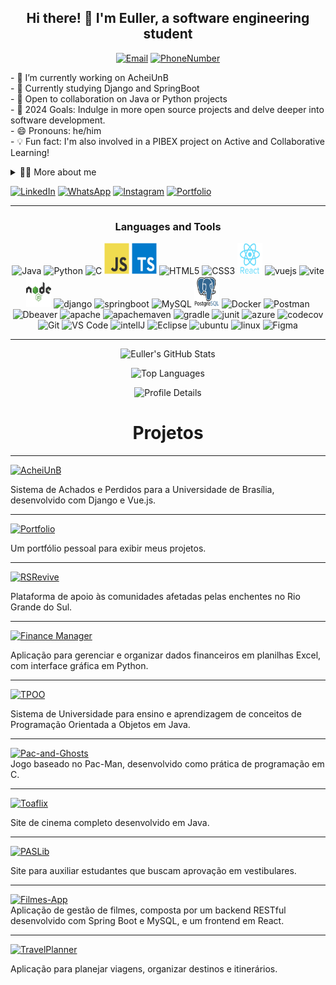 <h2 align="center">Hi there! 👋 I'm Euller, a software engineering student</h2>

<p align="center">
  <a href="mailto:euller2005@gmail.com"><img src="https://img.shields.io/badge/Email-euller2005@gmail.com-purple" alt="Email"></a>
  <a href="https://criarmeulink.com.br/u/1718588884"><img src="https://img.shields.io/badge/Contact-+55_(61)991131654-blue" alt="PhoneNumber"></a>
</p>
<p align="">
- 🚀 I’m currently working on AcheiUnB<br/>
- 🌱 Currently studying Django and SpringBoot<br/>
- 👯 Open to collaboration on Java or Python projects<br/>
- 🥅 2024 Goals: Indulge in more open source projects and delve deeper into software development.<br/>
- 😄 Pronouns: he/him<br/>
- 💡 Fun fact: I'm also involved in a PIBEX project on Active and Collaborative Learning!<br/>
<details>
  <summary>👨‍💻 More about me</summary>

  - 💬 I am 20 years old, currently living in Brazil. I have an intermediate level in English and have experience with Java, JavaServer Pages, MySQL, Database, Python, C, Data Analysis, Data, Docker, HTML and CSS.

  - ⚡ I enjoy reading, whether it's a good book or manga, as well as watching movies and playing games! I believe that our personal interests contribute to a more refined perception of things and problem-solving.
</details>


[![LinkedIn](https://img.shields.io/badge/LinkedIn-0077B5?style=for-the-badge&logo=linkedin&logoColor=white)](https://www.linkedin.com/in/euller-j%C3%BAlio-002572287/)
[![WhatsApp](https://img.shields.io/badge/WhatsApp-25D366?style=for-the-badge&logo=whatsapp&logoColor=white)](https://wa.me/5561991131654)
[![Instagram](https://img.shields.io/badge/Instagram-E4405F?style=for-the-badge&logo=instagram&logoColor=white)](https://www.instagram.com/potatoyz1/)
[![Portfolio](https://img.shields.io/badge/Portfolio-000000?style=for-the-badge&logo=react&logoColor=white)](https://portfolio-potatoyz908s-projects.vercel.app/)





---

<h3 align="center">Languages and Tools</h3>

<p align="center">
  <!-- Linguagens de Programação -->
  <img src="https://cdn.iconscout.com/icon/free/png-256/free-java-logo-icon-download-in-svg-png-gif-file-formats--wordmark-programming-language-pack-logos-icons-1174953.png?f=webp&w=256" height="50" width="50" alt="Java"/>
  <img src="https://img.icons8.com/color/48/000000/python.png" alt="Python"/>
  <img src="https://cdn.jsdelivr.net/gh/devicons/devicon/icons/c/c-original.svg" alt="C" height="50" width="40"/>
  <img src="https://raw.githubusercontent.com/devicons/devicon/master/icons/javascript/javascript-original.svg" height="50" width="40" alt="JavaScript" />
  <img src="https://raw.githubusercontent.com/devicons/devicon/master/icons/typescript/typescript-original.svg" height="50" width="40" alt="TypeScript"/>
  <!-- Tecnologias Web -->
  <img src="https://img.icons8.com/color/48/000000/html-5.png" alt="HTML5"/>
  <img src="https://img.icons8.com/color/48/000000/css3.png" alt="CSS3"/>
  <img src="https://raw.githubusercontent.com/devicons/devicon/master/icons/react/react-original-wordmark.svg" height="50" width="40" alt="React"/>
  <img src="https://github.com/user-attachments/assets/d511234a-2d6d-4669-af67-ce97267ef94a" height="45" width="40" alt="vuejs"/>
  <img src="https://github.com/user-attachments/assets/9fdd21dc-3cc1-44ae-9405-60bc96519991" height="45" width="40" alt="vite"/>
  <img src="https://raw.githubusercontent.com/devicons/devicon/master/icons/nodejs/nodejs-original-wordmark.svg" height="50" width="40" alt="Node.js"/>
  <img src="https://github.com/user-attachments/assets/7f49567c-2586-4213-9151-6d8ef7d4434a" height="40" width="40" alt="django"/>
<img src="https://github.com/user-attachments/assets/6d684148-0011-4e13-b999-e727b1285691" height="40" width="40" alt="springboot"/>



  <!-- Ferramentas de Banco de Dados -->
  <img src="https://static-00.iconduck.com/assets.00/mysqlworkbench-icon-1024x1014-nnvsz83e.png" height="45" width="40" alt="MySQL" />
  <img src="https://raw.githubusercontent.com/devicons/devicon/master/icons/postgresql/postgresql-original-wordmark.svg" height="50" width="40" alt="PostgreSQL"/>
  <!-- Ferramentas de Desenvolvimento -->
  <img src="https://img.icons8.com/color/48/000000/docker.png" alt="Docker"/>
  <img src="https://uxwing.com/wp-content/themes/uxwing/download/brands-and-social-media/postman-icon.png" alt="Postman" height="50" width="40"/>
  <img src="https://github.com/user-attachments/assets/86cfe832-cfbb-461f-bd78-291964f56096" alt="Dbeaver" height="50" width="50"/>
  <img src="https://img.icons8.com/?size=100&id=QFcVqyh6lBh6&format=png&color=000000" alt="apache" height="50" width="40"/>
  <img src="https://github.com/user-attachments/assets/ab11c8bd-c55d-4f3d-a335-f555b9ec53e6" alt="apachemaven" height="50" width="40"/>
  <img src="https://github.com/user-attachments/assets/69595a71-e1b7-4c46-9e07-889df45b1647" alt="gradle" height="50" width="40"/>
  <img src="https://github.com/user-attachments/assets/f242b76a-77a4-46f4-aabe-1bcae3f304aa" height="45" width="40" alt="junit"/>
  <img src="https://github.com/user-attachments/assets/b5ea9d63-bba5-41fc-9599-d5d3c516acfe" alt="azure" height="45" width="40"/>
  <img src="https://github.com/user-attachments/assets/4aa9e25a-9478-45cd-91b2-1c5a0d012ae6" height="50" width="40" alt="codecov"/>
  <img src="https://img.icons8.com/?size=100&id=20906&format=png&color=000000" alt="Git" height="50" width="50"/>
  <img src="https://github.com/user-attachments/assets/bd72aaeb-9ddb-412b-b471-4fe4a81fb323" height="45" width="40" alt="VS Code"/>
  <img src="https://github.com/user-attachments/assets/5511fd13-b17c-410f-b6eb-48f8d81cb256" alt="intellJ" height="50" width="50"/>
  <img src="https://github.com/user-attachments/assets/c336c3b5-ce38-46e4-86a8-5c7f5c4249fe" alt="Eclipse" height="50" width="40"/>
  <img src="https://github.com/user-attachments/assets/0a5cb9eb-899b-4fe6-9942-64a064fe6eb4" alt="ubuntu" height="50" width="50"/>
  <img src="https://github.com/user-attachments/assets/dd420853-a1f6-4648-9cb7-e07b1d444664" alt="linux" height="50" width="50"/>


  <!-- Design e Prototipação -->
  <img src="https://camo.githubusercontent.com/e5c1b4b7d59d58f0607fede5dd922211257cd09031f3c2370308ab4e34356299/68747470733a2f2f7777772e766563746f726c6f676f2e7a6f6e652f6c6f676f732f6669676d612f6669676d612d69636f6e2e737667" height="50" width="40" alt="Figma"/>



  
</p>

---

<p align="center">
  <img src="https://github-readme-stats.vercel.app/api?username=potatoyz908&show_icons=true&theme=algolia" alt="Euller's GitHub Stats">
</p>

<p align="center">
  <img src="https://github-readme-stats.vercel.app/api/top-langs/?username=potatoyz908&theme=algolia&layout=compact" alt="Top Languages">
</p>

<p align="center">
  <img src="http://github-profile-summary-cards.vercel.app/api/cards/profile-details?username=potatoyz908&theme=algolia" alt="Profile Details">
</p>


<h1 align="center">Projetos</h1>

---

[![AcheiUnB](https://img.shields.io/badge/AcheiUnB-4CAF50?style=for-the-badge&logo=django&logoColor=white)](https://github.com/unb-mds/2024-2-AcheiUnB.git)  
  
  Sistema de Achados e Perdidos para a Universidade de Brasília, desenvolvido com Django e Vue.js.

---

[![Portfolio](https://img.shields.io/badge/Portfolio-000000?style=for-the-badge&logo=react&logoColor=white)](https://portfolio-potatoyz908s-projects.vercel.app/)
  
  Um portfólio pessoal para exibir meus projetos.

---

[![RSRevive](https://img.shields.io/badge/RSRevive-FF6600?style=for-the-badge&logo=github&logoColor=white)](https://github.com/moonshinerd/RSRevive-MaratonaRS.git)  

  Plataforma de apoio às comunidades afetadas pelas enchentes no Rio Grande do Sul.

---
  
[![Finance Manager](https://img.shields.io/badge/Finance%20Manager-4CAF50?style=for-the-badge&logo=google-sheets&logoColor=white)](https://github.com/Potatoyz908/Gerenciador-de-Planilha-Financeira)  
  
  Aplicação para gerenciar e organizar dados financeiros em planilhas Excel, com interface gráfica em Python.

---

[![TPOO](https://img.shields.io/badge/TPOO-9C27B0?style=for-the-badge&logo=java&logoColor=white)](https://github.com/TiagoBalieiro/TP-Orientacao-a-Objetos)  
  
  Sistema de Universidade para ensino e aprendizagem de conceitos de Programação Orientada a Objetos em Java.

---

[![Pac-and-Ghosts](https://img.shields.io/badge/Pac%20and%20Ghosts-blue?style=for-the-badge&logo=c&logoColor=white)](https://github.com/Potatoyz908/C-Pratice.git)  
  Jogo baseado no Pac-Man, desenvolvido como prática de programação em C.

---

[![Toaflix](https://img.shields.io/badge/Toaflix-FF6347?style=for-the-badge&logo=netflix&logoColor=white)](https://github.com/Potatoyz908/Toaflix-plus.git)  
  
  Site de cinema completo desenvolvido em Java.

---

[![PASLib](https://img.shields.io/badge/PASLib-FFD700?style=for-the-badge&logo=python&logoColor=white)](https://github.com/Potatoyz908/Paslib.git)  
  
  Site para auxiliar estudantes que buscam aprovação em vestibulares.

---

[![Filmes-App](https://img.shields.io/badge/Filmes%20App-1E90FF?style=for-the-badge&logo=netflix&logoColor=white)](https://filme-app2.vercel.app/)  
  Aplicação de gestão de filmes, composta por um backend RESTful desenvolvido com Spring Boot e MySQL, e um frontend em React.

---

[![TravelPlanner](https://img.shields.io/badge/TravelPlanner-1E90FF?style=for-the-badge&logo=airbnb&logoColor=white)](https://github.com/Potatoyz908/TravelPlanner)  
  
  Aplicação para planejar viagens, organizar destinos e itinerários.

